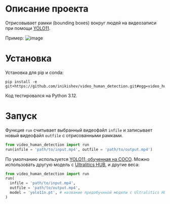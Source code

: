 # Описаниe проекта
Отрисовывает рамки (bounding boxes) вокруг людей на видеозаписи при помощи [YOLO11](https://github.com/ultralytics/ultralytics).

Пример:
![image](https://github.com/user-attachments/assets/49699a40-ee0f-477a-93d9-475235223cfd)

# Установка
Установка для pip и conda:
```
pip install -e git+https://github.com/inikishev/video_human_detection.git#egg=video_human_detection
```
Код тестировался на Python 3.12.

# Запуск
Функция `run` считывает выбранный видеофайл `infile` и записывает новый видеофайл `outfile` с отрисованными рамками.
```py
from video_human_detection import run
run(infile = 'path/to/input.mp4', outfile = 'path/to/output.mp4')
```

По умолчанию используется [YOLO11, обученная на COCO](https://docs.ultralytics.com/models/yolo11/#performance-metrics). Можно использовать другую модель с [Ultralitics HUB](https://docs.ultralytics.com/models/), и другие веса:
```py
from video_human_detection import run
run(
  infile = 'path/to/input.mp4',
  outfile = 'path/to/output.mp4',
  model = 'yolo11n.pt', # название предобучнной модели с Ultralitics HUB либо путь к загруженной локально модели
)
```
